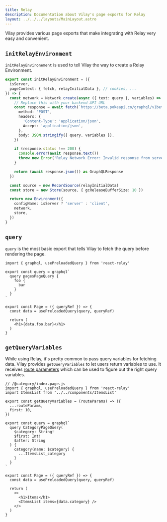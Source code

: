 ```yaml
---
title: Relay
description: Documentation about Vilay's page exports for Relay
layout: ../../../layouts/MainLayout.astro
---
```


Vilay provides various page exports that make integrating with Relay very easy and convenient.

## `initRelayEnvironment`

`initRelayEnvironement` is used to tell Vilay the way to create a Relay Environment.

```ts
export const initRelayEnvironment = ({
  isServer,
  pageContext: { fetch, relayInitialData }, // cookies, ...
}) => {
  const network = Network.create(async ({ text: query }, variables) => {
    // Replace this with your backend API URL
    const response = await fetch(`https://beta.pokeapi.co/graphql/v1beta`, {
      method: 'POST',
      headers: {
        'Content-Type': 'application/json',
        Accept: 'application/json',
      },
      body: JSON.stringify({ query, variables }),
    })

    if (response.status !== 200) {
      console.error(await response.text())
      throw new Error('Relay Network Error: Invalid response from server')
    }

    return (await response.json()) as GraphQLResponse
  })

  const source = new RecordSource(relayInitialData)
  const store = new Store(source, { gcReleaseBufferSize: 10 })

  return new Environment({
    configName: isServer ? 'server' : 'client',
    network,
    store,
  })
}
```

## `query`

`query` is the most basic export that tells Vilay to fetch the query before rendering the page.

```tsx
import { graphql, usePreloadedQuery } from 'react-relay'

export const query = graphql`
  query pagesPageQuery {
    foo {
      bar
    }
  }
`

export const Page = ({ queryRef }) => {
  const data = usePreloadedQuery(query, queryRef)

  return (
    <h1>{data.foo.bar}</h1>
  )
}
```

## `getQueryVariables`

While using Relay, it's pretty common to pass query variables for fetching data.
Vilay provides `getQueryVariables` to let users return variables to use.
It receives [route parameters](https://vite-plugin-ssr.com/filesystem-routing) which can be used to figure out the right query variables.

```tsx
// /@category/index.page.js
import { graphql, usePreloadedQuery } from 'react-relay'
import ItemsList from '../../components/ItemsList'

export const getQueryVariables = (routeParams) => ({
  ...routeParams,
  first: 10,
})

export const query = graphql`
  query CategoryPageQuery(
    $category: String!
    $first: Int!
    $after: String
  ) {
    category(name: $category) {
      ...ItemsList_category
    }
  }
`

export const Page = ({ queryRef }) => {
  const data = usePreloadedQuery(query, queryRef)

  return (
    <>
      <h1>Items</h1>
      <ItemsList items={data.category} />
    </>
  )
}
```
